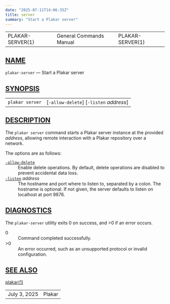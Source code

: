 ```yaml
---
date: "2025-07-11T14:06:35Z"
title: server
summary: "Start a Plakar server"
---
```

<table class="head">
  <tr>
    <td class="head-ltitle">PLAKAR-SERVER(1)</td>
    <td class="head-vol">General Commands Manual</td>
    <td class="head-rtitle">PLAKAR-SERVER(1)</td>
  </tr>
</table>
<div class="manual-text">
<section class="Sh">
<h1 class="Sh" id="NAME"><a class="permalink" href="#NAME">NAME</a></h1>
<p class="Pp"><code class="Nm">plakar-server</code> &#x2014;
    <span class="Nd">Start a Plakar server</span></p>
</section>
<section class="Sh">
<h1 class="Sh" id="SYNOPSIS"><a class="permalink" href="#SYNOPSIS">SYNOPSIS</a></h1>
<table class="Nm">
  <tr>
    <td><code class="Nm">plakar server</code></td>
    <td>[<code class="Fl">-allow-delete</code>] [<code class="Fl">-listen</code>
      <var class="Ar">address</var>]</td>
  </tr>
</table>
</section>
<section class="Sh">
<h1 class="Sh" id="DESCRIPTION"><a class="permalink" href="#DESCRIPTION">DESCRIPTION</a></h1>
<p class="Pp">The <code class="Nm">plakar server</code> command starts a Plakar
    server instance at the provided <var class="Ar">address</var>, allowing
    remote interaction with a Plakar repository over a network.</p>
<p class="Pp">The options are as follows:</p>
<dl class="Bl-tag">
  <dt id="allow-delete"><a class="permalink" href="#allow-delete"><code class="Fl">-allow-delete</code></a></dt>
  <dd>Enable delete operations. By default, delete operations are disabled to
      prevent accidental data loss.</dd>
  <dt id="listen"><a class="permalink" href="#listen"><code class="Fl">-listen</code></a>
    <var class="Ar">address</var></dt>
  <dd>The hostname and port where to listen to, separated by a colon. The
      hostname is optional. If not given, the server defaults to listen on
      localhost at port 9876.</dd>
</dl>
</section>
<section class="Sh">
<h1 class="Sh" id="DIAGNOSTICS"><a class="permalink" href="#DIAGNOSTICS">DIAGNOSTICS</a></h1>
<p class="Pp">The <code class="Nm">plakar-server</code> utility exits&#x00A0;0
    on success, and&#x00A0;&gt;0 if an error occurs.</p>
<dl class="Bl-tag">
  <dt>0</dt>
  <dd>Command completed successfully.</dd>
  <dt>&gt;0</dt>
  <dd>An error occurred, such as an unsupported protocol or invalid
      configuration.</dd>
</dl>
</section>
<section class="Sh">
<h1 class="Sh" id="SEE_ALSO"><a class="permalink" href="#SEE_ALSO">SEE
  ALSO</a></h1>
<p class="Pp"><a class="Xr" href="../plakar/">plakar(1)</a></p>
</section>
</div>
<table class="foot">
  <tr>
    <td class="foot-date">July 3, 2025</td>
    <td class="foot-os">Plakar</td>
  </tr>
</table>
